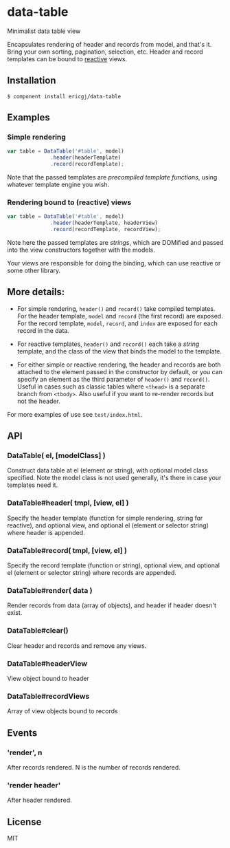 
# data-table

  Minimalist data table view

  Encapsulates rendering of header and records from model, and that's it.
  Bring your own sorting, pagination, selection, etc. Header and record 
  templates can be bound to [reactive][reactive] views.

## Installation

    $ component install ericgj/data-table

## Examples

### Simple rendering

```javascript
var table = DataTable('#table', model)
              .header(headerTemplate)
              .record(recordTemplate);
```

Note that the passed templates are _precompiled template functions_, using
whatever template engine you wish.

### Rendering bound to (reactive) views

```javascript
var table = DataTable('#table', model)
              .header(headerTemplate, headerView)
              .record(recordTemplate, recordView);
```

Note here the passed templates are _strings_, which are DOMified and passed 
into the view constructors together with the models. 

Your views are responsible for doing the binding, which can use reactive or
some other library.

## More details:

- For simple rendering, `header()` and `record()` take compiled templates.
For the header template, `model` and `record` (the first record) are exposed.
For the record template, `model`, `record`, and `index` are exposed for each
record in the data.

- For reactive templates, `header()` and `record()` each take a _string_ template,
and the class of the view that binds the model to the template.

- For either simple or reactive rendering, the header and records are both 
attached to the element passed in the constructor by default, or you can specify
an element as the third parameter of `header()` and `record()`. Useful in cases
such as classic tables where `<thead>` is a separate branch from `<tbody>`. Also
useful if you want to re-render records but not the header.

For more examples of use see `test/index.html`.

## API

### DataTable( el, [modelClass] )

Construct data table at el (element or string), with optional model class specified.
Note the model class is not used generally, it's there in case your templates need it.

### DataTable#header( tmpl, [view, el] )

Specify the header template (function for simple rendering, string for reactive), and
optional view, and optional el (element or selector string) where header is appended.

### DataTable#record( tmpl, [view, el] )

Specify the record template (function or string), optional view, and optional el 
(element or selector string) where records are appended.

### DataTable#render( data ) 

Render records from data (array of objects), and header if header doesn't exist.

### DataTable#clear()

Clear header and records and remove any views.

### DataTable#headerView

View object bound to header

### DataTable#recordViews

Array of view objects bound to records


## Events

### 'render', n

After records rendered. N is the number of records rendered.

### 'render header'

After header rendered.


## License

  MIT


[reactive]: https://github.com/component/reactive
